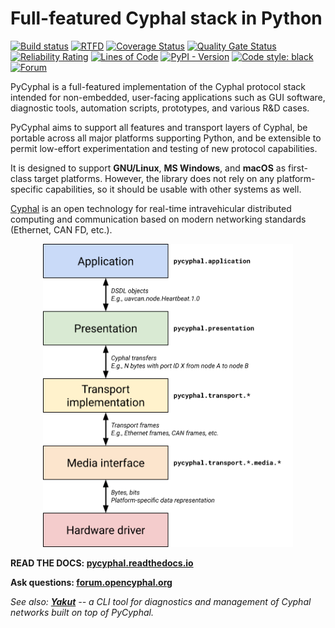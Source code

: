 Full-featured Cyphal stack in Python
====================================

[![Build status](https://ci.appveyor.com/api/projects/status/2vv83afj3dxqibi5/branch/master?svg=true)](https://ci.appveyor.com/project/Zubax/pycyphal/branch/master)
[![RTFD](https://readthedocs.org/projects/pycyphal/badge/)](https://pycyphal.readthedocs.io/)
[![Coverage Status](https://coveralls.io/repos/github/OpenCyphal/pycyphal/badge.svg)](https://coveralls.io/github/OpenCyphal/pycyphal)
[![Quality Gate Status](https://sonarcloud.io/api/project_badges/measure?project=PyCyphal&metric=alert_status)](https://sonarcloud.io/dashboard?id=PyCyphal)
[![Reliability Rating](https://sonarcloud.io/api/project_badges/measure?project=PyCyphal&metric=reliability_rating)](https://sonarcloud.io/dashboard?id=PyCyphal)
[![Lines of Code](https://sonarcloud.io/api/project_badges/measure?project=PyCyphal&metric=ncloc)](https://sonarcloud.io/dashboard?id=PyCyphal)
[![PyPI - Version](https://img.shields.io/pypi/v/pycyphal.svg)](https://pypi.org/project/pycyphal/)
[![Code style: black](https://img.shields.io/badge/code%20style-black-000000.svg)](https://github.com/psf/black)
[![Forum](https://img.shields.io/discourse/https/forum.opencyphal.org/users.svg)](https://forum.opencyphal.org)

PyCyphal is a full-featured implementation of the Cyphal protocol stack intended for non-embedded,
user-facing applications such as GUI software, diagnostic tools, automation scripts, prototypes, and various R&D cases.

PyCyphal aims to support all features and transport layers of Cyphal,
be portable across all major platforms supporting Python,
and be extensible to permit low-effort experimentation and testing of new protocol capabilities.

It is designed to support **GNU/Linux**, **MS Windows**, and **macOS** as first-class target platforms.
However, the library does not rely on any platform-specific capabilities,
so it should be usable with other systems as well.

[Cyphal](https://opencyphal.org) is an open technology for real-time intravehicular distributed computing
and communication based on modern networking standards (Ethernet, CAN FD, etc.).

<p align="center">
  <a href="https://pycyphal.readthedocs.io/"><img src="/docs/figures/arch-non-redundant.svg" width="400px"></a>
</p>

**READ THE DOCS: [pycyphal.readthedocs.io](https://pycyphal.readthedocs.io/)**

**Ask questions: [forum.opencyphal.org](https://forum.opencyphal.org/)**

*See also: [**Yakut**](https://github.com/OpenCyphal/yakut) -- a CLI tool for diagnostics and management of
Cyphal networks built on top of PyCyphal.*
